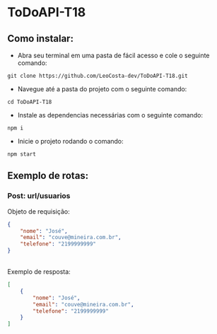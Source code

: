 # ToDoAPI-T18

## Como instalar:

* Abra seu terminal em uma pasta de fácil acesso e cole o seguinte comando:

```
git clone https://github.com/LeoCosta-dev/ToDoAPI-T18.git
```

* Navegue até a pasta do projeto com o seguinte comando:

```
cd ToDoAPI-T18
```

* Instale as dependencias necessárias com o seguinte comando:

```
npm i
```

* Inicie o projeto rodando o comando:

```
npm start
```

## Exemplo de rotas:
### Post: url/usuarios

Objeto de requisição:
<br>

```json
{
	"nome": "José",
	"email": "couve@mineira.com.br",
	"telefone": "2199999999"
}
```
<br>
Exemplo de resposta:
<br>

```json
[
	{
		"nome": "José",
		"email": "couve@mineira.com.br",
		"telefone": "2199999999"
	}
]
```
